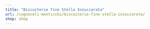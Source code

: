 ```yaml
---
title: "Biscuiterie fine Stella Inzuccarata"
url: /cognocoli-monticchi/biscuiterie-fine-stella-inzuccarata/
shop: shop
---
```

